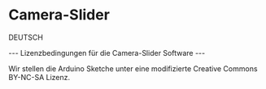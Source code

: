 # Camera-Slider

DEUTSCH

--- Lizenzbedingungen für die Camera-Slider Software ---

Wir stellen die Arduino Sketche unter eine modifizierte Creative Commons BY-NC-SA Lizenz.
